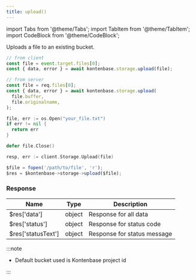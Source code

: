 ```yaml
---
title: upload()
---
```


import Tabs from '@theme/Tabs';
import TabItem from '@theme/TabItem';
import CodeBlock from '@theme/CodeBlock';

Uploads a file to an existing bucket.

<Tabs>
  <TabItem value="javascript" label="Javascript" default>

```javascript
// from client
const file = event.target.files[0];
const { data, error } = await kontenbase.storage.upload(file);
```

```javascript
// from server
const file = req.files[0];
const { data, error } = await kontenbase.storage.upload(
  file.buffer,
  file.originalname,
);
```

  </TabItem>
  <TabItem value="go" label="Go" default>

```go
file, err := os.Open("your_file.txt")
if err != nil {
  return err
}

defer file.Close()

resp, err := client.Storage.Upload(file)
```

  </TabItem>
  <TabItem value="php" label="PHP" default>

```javascript
$file = fopen('/path/to/file', 'r');
$res = $kontenbase->storage->upload($file);
```

### Response

| Name            | Type   | Description |
| --------------- | ------ | ----------- | 
| $res['data']    | object | Response for all data |
| $res['status']  | object | Response for status code |
| $res['statusText'] | object | Response for status message |

  </TabItem>
</Tabs>

:::note

- Default bucket used is Kontenbase project id

:::
